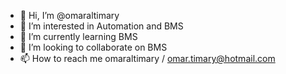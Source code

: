 - 👋 Hi, I’m @omaraltimary
- 👀 I’m interested in Automation and BMS
- 🌱 I’m currently learning BMS
- 💞️ I’m looking to collaborate on BMS
- 📫 How to reach me omaraltimary / omar.timary@hotmail.com

<!---
omaraltimary/omaraltimary is a ✨ special ✨ repository because its `README.md` (this file) appears on your GitHub profile.
You can click the Preview link to take a look at your changes.
--->
